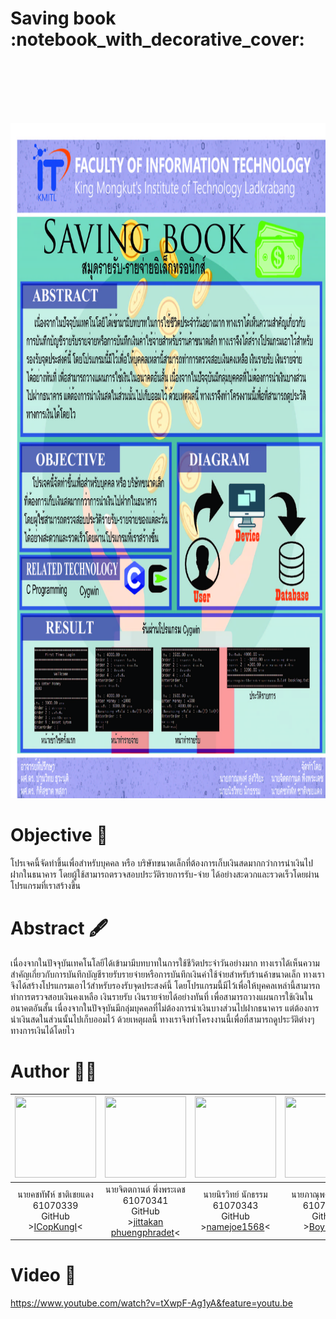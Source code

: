 <h1>Saving book :notebook_with_decorative_cover:</h1>

<img src="https://github.com/ICopKungI/Com-pro/blob/master/Poster/_print.jpg" onload="typeof google==='object'&amp;&amp;google.aft&amp;&amp;google.aft(this)" width="720" height="1080" style="margin-top: 98px;" alt="Related image">

# Objective :dart:

โปรเจคนี้จัดทำขึ้นเพื่อสำหรับบุคคล หรือ บริษัทขนาดเล็กที่ต้องการเก็บเงินสดมากกว่าการนำเงินไปฝากในธนาคาร โดยผู้ใช้สามารถตรวจสอบประวัติรายการรับ-จ่าย ได้อย่างสะดวกและรวดเร็วโดยผ่านโปรแกรมที่เราสร้างขึ้น 

# Abstract 🖋

เนื่องจากในปัจจุบันเทคโนโลยีได้เข้ามามีบทบาทในการใช้ชีวิตประจำวันอย่างมาก ทางเราได้เห็นความสำคัญเกี่ยวกับการบันทึกบัญชีรายรับรายจ่ายหรือการบันทึกเงินค่าใช้จ่ายสำหรับร้านค้าขนาดเล็ก ทางเราจึงได้สร้างโปรแกรมเอาไว้สำหรับรองรับจุดประสงค์นี้ โดยโปรแกรมนี้มีไว้เพื่อให้บุคคลเหล่านี้สามารถทำการตรวจสอบเงินคงเหลือ เงินรายรับ เงินรายจ่ายได้อย่างทันที่ เพื่อสามารถวางแผนการใช้เงินในอนาคตอันสั้น เนื่องจากในปัจจุบันมีกลุ่มบุคคลที่ไม่ต้องการนำเงินบางส่วนไปฝากธนาคาร แต่ต้องการนำเงินสดในส่วนนั้นไปเก็บออมไว้ ด้วยเหตุผลนี้ ทางเราจึงทำโครงงานนี้เพื่อที่สามารถดูประวัติต่างๆทางการเงินได้โดยไว 

# Author 👨‍💻

|<img src="https://avatars1.githubusercontent.com/u/44992872?s=460&v=4" width="130px" height="130px">|<img src="https://avatars0.githubusercontent.com/u/42914988?s=460&v=4" width="130px" height="130px">|<img src="https://avatars3.githubusercontent.com/u/42908510?s=400&v=4" width="130px" height="130px">|<img src="https://avatars2.githubusercontent.com/u/42969697?s=400&u=a5502e6ff846c36e656cfa4a1e2f261e5cd2efcb&v=4" width="130px" height="130px">|
|:---:|:---:|:---:|:---:|
|นายคชทัฬห์ ชาติเชยแดง<br>61070339<br>GitHub<br>>[ICopKungI](https://github.com/ICopKungI)<|นายจิตตกานต์ พึ่งพระเดช<br>61070341<br>GitHub<br>>[jittakan phuengphradet](https://github.com/bombay341)<|นายนิรวิทย์ นักธรรม<br>61070343<br>GitHub<br>>[namejoe1568](https://github.com/namejoe1568)<|นายภาณุพงศ์ สูงวิริยะ<br>61070345<br>Github<br>>[Boy345](https://github.com/PanupongSoongwiriya)<|
# Video 🎥
 https://www.youtube.com/watch?v=tXwpF-Ag1yA&feature=youtu.be
